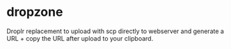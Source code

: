 dropzone
========

Droplr replacement to upload with scp directly to webserver and generate a URL + copy the URL after upload to your clipboard.